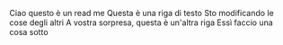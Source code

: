 Ciao questo è un read me
Questa è una riga di testo
Sto modificando le cose degli altri
A vostra sorpresa, questa è un'altra riga
Essì
faccio una cosa sotto
